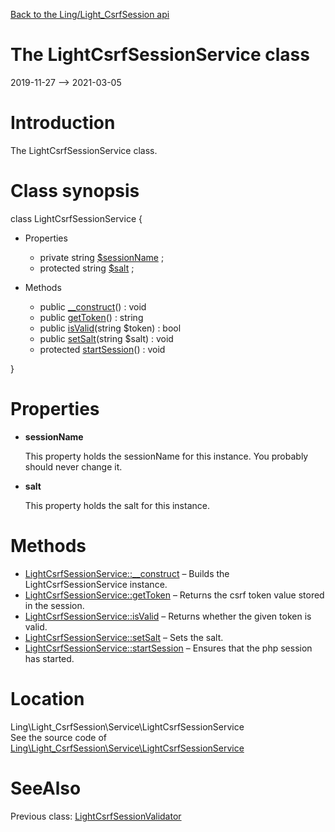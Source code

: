 [Back to the Ling/Light_CsrfSession api](https://github.com/lingtalfi/Light_CsrfSession/blob/master/doc/api/Ling/Light_CsrfSession.md)



The LightCsrfSessionService class
================
2019-11-27 --> 2021-03-05






Introduction
============

The LightCsrfSessionService class.



Class synopsis
==============


class <span class="pl-k">LightCsrfSessionService</span>  {

- Properties
    - private string [$sessionName](#property-sessionName) ;
    - protected string [$salt](#property-salt) ;

- Methods
    - public [__construct](https://github.com/lingtalfi/Light_CsrfSession/blob/master/doc/api/Ling/Light_CsrfSession/Service/LightCsrfSessionService/__construct.md)() : void
    - public [getToken](https://github.com/lingtalfi/Light_CsrfSession/blob/master/doc/api/Ling/Light_CsrfSession/Service/LightCsrfSessionService/getToken.md)() : string
    - public [isValid](https://github.com/lingtalfi/Light_CsrfSession/blob/master/doc/api/Ling/Light_CsrfSession/Service/LightCsrfSessionService/isValid.md)(string $token) : bool
    - public [setSalt](https://github.com/lingtalfi/Light_CsrfSession/blob/master/doc/api/Ling/Light_CsrfSession/Service/LightCsrfSessionService/setSalt.md)(string $salt) : void
    - protected [startSession](https://github.com/lingtalfi/Light_CsrfSession/blob/master/doc/api/Ling/Light_CsrfSession/Service/LightCsrfSessionService/startSession.md)() : void

}




Properties
=============

- <span id="property-sessionName"><b>sessionName</b></span>

    This property holds the sessionName for this instance.
    You probably should never change it.
    
    

- <span id="property-salt"><b>salt</b></span>

    This property holds the salt for this instance.
    
    



Methods
==============

- [LightCsrfSessionService::__construct](https://github.com/lingtalfi/Light_CsrfSession/blob/master/doc/api/Ling/Light_CsrfSession/Service/LightCsrfSessionService/__construct.md) &ndash; Builds the LightCsrfSessionService instance.
- [LightCsrfSessionService::getToken](https://github.com/lingtalfi/Light_CsrfSession/blob/master/doc/api/Ling/Light_CsrfSession/Service/LightCsrfSessionService/getToken.md) &ndash; Returns the csrf token value stored in the session.
- [LightCsrfSessionService::isValid](https://github.com/lingtalfi/Light_CsrfSession/blob/master/doc/api/Ling/Light_CsrfSession/Service/LightCsrfSessionService/isValid.md) &ndash; Returns whether the given token is valid.
- [LightCsrfSessionService::setSalt](https://github.com/lingtalfi/Light_CsrfSession/blob/master/doc/api/Ling/Light_CsrfSession/Service/LightCsrfSessionService/setSalt.md) &ndash; Sets the salt.
- [LightCsrfSessionService::startSession](https://github.com/lingtalfi/Light_CsrfSession/blob/master/doc/api/Ling/Light_CsrfSession/Service/LightCsrfSessionService/startSession.md) &ndash; Ensures that the php session has started.





Location
=============
Ling\Light_CsrfSession\Service\LightCsrfSessionService<br>
See the source code of [Ling\Light_CsrfSession\Service\LightCsrfSessionService](https://github.com/lingtalfi/Light_CsrfSession/blob/master/Service/LightCsrfSessionService.php)



SeeAlso
==============
Previous class: [LightCsrfSessionValidator](https://github.com/lingtalfi/Light_CsrfSession/blob/master/doc/api/Ling/Light_CsrfSession/Chloroform/Validator/LightCsrfSessionValidator.md)<br>
